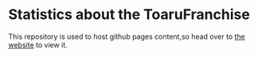 # Statistics about the ToaruFranchise

This repository is used to host github pages content,so head over to [the website](https://imaybeabitshy.github.io/toaru_stats/pairings/index.html) to view it.

